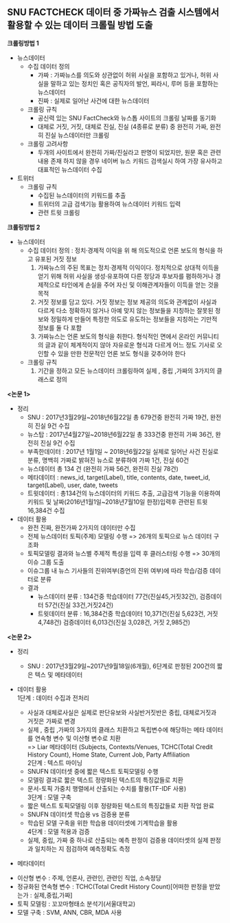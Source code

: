 ## SNU FACTCHECK 데이터 중 가짜뉴스 검출 시스템에서 활용할 수 있는 데이터 크롤릴 방법 도출

**크롤링방법 1**
 * 뉴스데이터
   * 수집 데이터 정의   
     - 가짜 : 가짜뉴스를 의도와 상관없이 허위 사실을 포함하고 있거나, 허위 사실을 말하고 있는 정치인 혹은 공직자의 발언, 찌라시, 루머 등을 포함하는 뉴스데이터   
     - 진짜 : 실제로 일어난 사건에 대한 뉴스데이터
   * 크롤링 규칙   
     - 공신력 있는 SNU FactCheck와 뉴스톱 사이트의 크롤링 날짜를 동기화   
     - 대체로 거짓, 거짓, 대체로 진실, 진실 (4종류로 분류) 중 완전히 가짜, 완전히 진실 뉴스데이터만 크롤링
   * 크롤링 고려사항    
     - 두개의 사이트에서 완전히 가짜/진실라고 판명이 되었지만, 원문 혹은 관련내용 존재 하지 않을 경우 네이버 뉴스 키워드 검색실시 하여 가장 유사하고 대표적인 뉴스데이터 수집
 * 트위터
   * 크롤링 규칙   
     - 수집된 뉴스데이터의 키워드를 추출   
     - 트위터의 고급 검색기능 활용하여 뉴스데이터 키워드 입력   
     - 관련 트윗 크롤링

**크롤링방법 2**
 * 뉴스데이터
   * 수집 데이터 정의 : 정치·경제적 이익을 위 해 의도적으로 언론 보도의 형식을 하고 유포된 거짓 정보
      1. 가짜뉴스의 주된 목표는 정치·경제적 이익이다. 정치적으로 상대적 이득을 얻기 위해 허위 사실을 생성·유포하여 다른 정당과 후보자를 폄하하거나 경제적으로 타인에게 손실을 주어 자신 및 이해관계자들이 이득을 얻는 것을 목적   
      2. 거짓 정보를 담고 있다. 거짓 정보는 정보 제공의 의도와 관계없이 사실과 다르게 다소 정확하지 않거나 아예 맞지 않는 정보들을 지칭하는 잘못된 정보와 정밀하게 만들어 특정한 의도로 유도하는 정보들을 지칭하는 기만적 정보를 둘 다 포함   
      3. 가짜뉴스는 언론 보도의 형식을 취한다. 형식적인 면에서 온라인 커뮤니티의 글과 같이 체계적이지 않아 자유로운 형식과 다르게 어느 정도 기사로 오인할 수 있을 만한 전문적인 언론 보도 형식을 갖추어야 한다
   * 크롤링 규칙
      1. 기간을 정하고 모든 뉴스데이터 크롤링하여 실제 , 중립 ,가짜의 3가지의 클래스로 정의
      
**<논문 1>**
 * 정리
   - SNU    : 2017년3월29일~2018년6월22일 총 679건중 완전히 가짜 19건, 완전히 진실 9건 수집
   - 뉴스탑 : 2017년4월27일~2018년6월22일 총 333건중 완전히 가짜 36건, 완전히 진실 9건 수집
   - 부족한데이터 : 2017년 1월1일 ~ 2018년6월22일 실제로 일어난 사건 진실로 분류, 명백히 가짜로 밝혀진 뉴스로 분류하여 가짜 1건, 진실 60건
   - 뉴스데이터 총 134 건 (완전히 가짜 56건, 완전히 진실 78건)
   - 메타데이터 : news_id, target(Label), title, contents, date, tweet_id, target(Label), user, date, tweets
   - 트윗데이터 : 총134건의 뉴스데이터의 키워드 추출, 고급검색 기능을 이용하여 키워드 및 날짜(2016년1월1일~2018년7월10일 한정)입력후 관련된 트윗 16,384건 수집
* 데이터 활용
  - 완전 진짜, 완전가짜 2가지의 데이터만 수집
  - 전체 뉴스데이터 토픽(주제) 모델링 수행 => 26개의 토픽으로 뉴스 데이터 구조화
  - 토픽모델링 결과와 뉴스별 주제적 특성을 입력 후 클러스터링 수행 => 30개의 이슈 그룹 도출
  - 이슈그룹 내 뉴스 기사들의 진위여부(증언의 진위 여부)에 따라 학습/검증 데이터로 분류
   - 결과 
     - 뉴스데이터 분류 : 134건중 학습데이터 77건(진실45,거짓32건), 검증데이터 57건(진실 33건,거짓24건)
     - 트윗데이터 분류 : 16,384건중 학습데이터 10,371건(진실 5,623건, 거짓4,748건) 검증데이터 6,013건(진실 3,028건, 거짓 2,985건)

**<논문 2>** 

  * 정리   
    - SNU : 2017년3월29일~2017년9월18일(6개월), 6단계로 판정된 200건의 짧은 텍스 및 메타데이터
  * 데이터 활용   
   1단계 : 데이터 수집과 전처리 
     - 사실과 대체로사실은 실제로 판단유보와 사실반거짓반은 중립, 대체로거짓과 거짓은 가짜로 변경   
     - 실제 , 중립 ,가짜의 3가지의 클래스 치환하고 독립변수에 해당하는 메타 데이터를 연속형 변수 및 이산형 변수로 치환   
     => Liar 메타데이터 (Subjects, Contexts/Venues, TCHC(Total Credit History Count), Home State, Current Job, Party Affiliation   
2단계 : 텍스트 마이닝   
     - SNUFN 데이터셋 중에 짧은 텍스트 토픽모델링 수행 
     - 모델링 결과로 짧은 텍스트 정량화된 텍스트의 특징값들로 치환
     - 문서-토픽 가중치 행렬에서 산출되는 수치를 활용(TF-IDF 사용)   
3단계 : 모델 구축
     - 짧은 텍스트 토픽모델링 이후 정량화된 텍스트의 특징값들로 치환 작업 완료   
     - SNUFN 데이터셋 학습용 vs 검증용 분류   
     - 학습된 모델 구축을 위한 학습용 데이터셋에 기계학습을 활용   
4단계 : 모델 적용과 검증   
     - 실제, 중립, 가짜 중 하나로 산출되는 예측 판정이 검증용 데이터셋의 실제 판정과 일치하는 지 점검하여 예측정확도 측정   
     
  * 메타데이터
   - 이산형 변수 : 주제, 언론사, 관련인, 관련인 직업, 소속정당 
   - 정규화된 연속형 변수 : TCHC(Total Credit History Count)[어떠한 판정을 받았는가 : 실제,중립,가짜]
   - 토픽 모델링 : 꼬꼬마형태소 분석기(서울대학교)
   - 모델 구축 : SVM, ANN, CBR, MDA 사용




